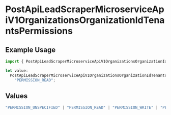 # PostApiLeadScraperMicroserviceApiV1OrganizationsOrganizationIdTenantsPermissions

## Example Usage

```typescript
import { PostApiLeadScraperMicroserviceApiV1OrganizationsOrganizationIdTenantsPermissions } from "oppulence-backend-sdk/models/operations";

let value:
  PostApiLeadScraperMicroserviceApiV1OrganizationsOrganizationIdTenantsPermissions =
    "PERMISSION_READ";
```

## Values

```typescript
"PERMISSION_UNSPECIFIED" | "PERMISSION_READ" | "PERMISSION_WRITE" | "PERMISSION_DELETE" | "PERMISSION_MANAGE_USERS" | "PERMISSION_MANAGE_BILLING" | "PERMISSION_VIEW_ANALYTICS" | "PERMISSION_MANAGE_WORKFLOWS"
```